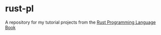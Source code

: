 # rust-pl

A repository for my tutorial projects from the [Rust Programming Language Book](https://doc.rust-lang.org/book/)
